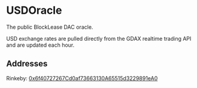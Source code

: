 # USDOracle

The public BlockLease DAC oracle.

USD exchange rates are pulled directly from the GDAX realtime trading API and are updated each hour.

## Addresses

Rinkeby: [0x6f40727267Cd0af73663130A65515d3229891eA0](https://rinkeby.etherscan.io/address/0x6f40727267Cd0af73663130A65515d3229891eA0)
